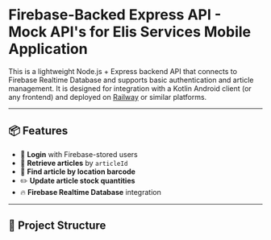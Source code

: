 # Firebase-Backed Express API - Mock API's for Elis Services Mobile Application

This is a lightweight Node.js + Express backend API that connects to Firebase Realtime Database and supports basic authentication and article management. It is designed for integration with a Kotlin Android client (or any frontend) and deployed on [Railway](https://railway.app) or similar platforms.

---

## 📦 Features

- 🔐 **Login** with Firebase-stored users  
- 📄 **Retrieve articles** by `articleId`  
- 📍 **Find article by location barcode**  
- ✏️ **Update article stock quantities**  
- 🔥 **Firebase Realtime Database** integration

---

## 📁 Project Structure


